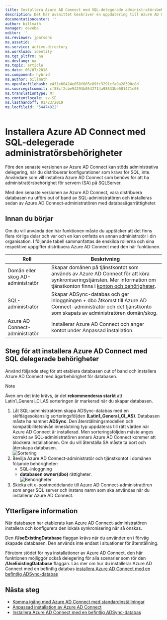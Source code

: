 ```yaml
---
title: Installera Azure AD Connect med SQL-delegerade administratörsbehörigheter | Microsoft Docs
description: Det här avsnittet beskriver en uppdatering till Azure AD Connect där efter installationen med ett konto som har bara SQL dbo-behörigheter.
documentationcenter: ''
author: billmath
manager: daveba
editor: ''
ms.reviewer: jparsons
ms.assetid: ''
ms.service: active-directory
ms.workload: identity
ms.tgt_pltfrm: na
ms.devlang: na
ms.topic: article
ms.date: 06/07/2018
ms.component: hybrid
ms.author: billmath
ms.openlocfilehash: e4f1e60424e058f805e89fc3291cfa9a28390c8d
ms.sourcegitcommit: cf88cf2cbe94293b0542714a98833be001471c08
ms.translationtype: MT
ms.contentlocale: sv-SE
ms.lasthandoff: 01/23/2019
ms.locfileid: "54474922"
---
```

# <a name="install-azure-ad-connect-using-sql-delegated-administrator-permissions"></a>Installera Azure AD Connect med SQL-delegerade administratörsbehörigheter
Före den senaste versionen av Azure AD Connect kan stöds administrativa delegering, när du distribuerar konfigurationer som krävs för SQL, inte.  Användare som vill installera Azure AD Connect som behövs för att ha administratörsbehörighet för servern (SA) på SQLServer.

Med den senaste versionen av Azure AD Connect, vara distribuera databasen nu utförs out of band av SQL-administratören och installeras sedan av Azure AD Connect-administratören med databasägarrättigheter.

## <a name="before-you-begin"></a>Innan du börjar
Om du vill använda den här funktionen måste du upptäcker att det finns flera rörliga delar och var och en kan omfatta en annan administratör i din organisation.  I följande tabell sammanfattas de enskilda rollerna och sina respektive uppgifter distribuera Azure AD Connect med den här funktionen.

|Roll|Beskrivning|
|-----|-----|
|Domän eller skog AD-administratör|Skapar domänen på tjänstkontot som används av Azure AD Connect för att köra synkroniseringstjänsten.  Mer information om tjänstkonton finns i [konton och behörigheter](reference-connect-accounts-permissions.md).
|SQL-administratör|Skapar ADSync-databas och ger inloggningen + dbo åtkomst till Azure AD Connect-administratör och det tjänstkonto som skapats av administratören domän/skog.|
Azure AD Connect-administratör|Installerar Azure AD Connect och anger kontot under Anpassad installation.

## <a name="steps-for-installing-azure-ad-connect-using-sql-delegated-permissions"></a>Steg för att installera Azure AD Connect med SQL delegerade behörigheter
Använd följande steg för att etablera databasen out of band och installera Azure AD Connect med ägarbehörighet för databasen.

>[!NOTE]
>Även om det inte krävs, är det **rekommenderas starkt** att Latin1_General_CI_AS sorteringen är markerad när du skapar databasen.


1.  Låt SQL-administratören skapa ADSync-databas med en skiftlägesokänslig sorteringsföljden **(Latin1_General_CI_AS)**.  Databasen måste ha namnet **ADSync**.  Den återställningsmodellen och kompatibilitetsnivån inneslutning typ uppdateras till rätt värden när Azure AD Connect är installerad.  Men sorteringsföljden måste anges korrekt av SQL-administratören annars Azure AD Connect kommer att blockera installationen.  Om du vill återställa SA måste ta bort och återskapa databasen.</br>
![Sortering](./media/how-to-connect-install-sql-delegation/sql4.png)
2.  Bevilja Azure AD Connect-administratör och tjänstkontot i domänen följande behörigheter:
    - SQL-inloggning 
    - **databasen owner(dbo)** rättigheter.  </br>
![Behörigheter](./media/how-to-connect-install-sql-delegation/sql3a.png)
3.  Skicka ett e-postmeddelande till Azure AD Connect-administratören som anger SQL server och instans namn som ska användas när du installerar Azure AD Connect.

## <a name="additional-information"></a>Ytterligare information
När databasen har etablerats kan Azure AD Connect-administratören installera och konfigurera den lokala synkronisering när så önskas.  

Den **/UseExistingDatabase** flaggan krävs när du använder en i förväg skapade databasen.  Den används inte endast i situationer för återställning.

Förutom stödet för nya installationer av Azure AD Connect, den här funktionen möjliggör också delegering för alla scenarier som rör den **/UseExistingDatabase** flaggan.  Läs mer om hur du installerar Azure AD Connect med en befintlig databas [installera Azure AD Connect med en befintlig ADSync-databas](how-to-connect-install-existing-database.md)


## <a name="next-steps"></a>Nästa steg
- [Komma igång med Azure AD Connect med standardinställningar](how-to-connect-install-express.md)
- [Anpassad installation av Azure AD Connect](how-to-connect-install-custom.md)
- [Installera Azure AD Connect med en befintlig ADSync-databas](how-to-connect-install-existing-database.md)  
